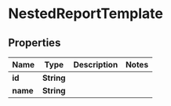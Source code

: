 

# NestedReportTemplate


## Properties

Name | Type | Description | Notes
------------ | ------------- | ------------- | -------------
**id** | **String** |  | 
**name** | **String** |  | 



